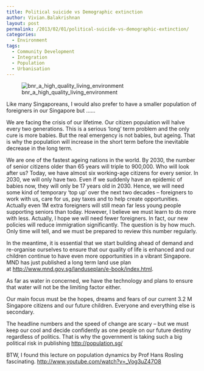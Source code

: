 ```yaml
---
title: Political suicide vs Demographic extinction
author: Vivian.Balakrishnan
layout: post
permalink: /2013/02/01/political-suicide-vs-demographic-extinction/
categories:
  - Environment
tags:
  - Community Development
  - Integration
  - Population
  - Urbanisation
---
```

<figure>
<img src="http://vivian.balakrishnan.sg/wp-content/uploads/2013/02/bnr_a_high_quality_living_environment.jpg" alt="bnr_a_high_quality_living_environment" />
<figcaption>bnr_a_high_quality_living_environment</figcaption></figure>

<p>Like many Singaporeans, I would also prefer to have a smaller population of foreigners in our Singapore but ……</p>

<p>We are facing the crisis of our lifetime. Our citizen population will halve every two generations. This is a serious &#8216;long&#8217; term problem and the only cure is more babies. But the real emergency is not babies, but ageing. That is why the population will increase in the short term before the inevitable decrease in the long term.</p>

<p>We are one of the fastest ageing nations in the world. By 2030, the number of senior citizens older than 65 years will triple to 900,000. Who will look after us? Today, we have almost six working-age citizens for every senior. In 2030, we will only have two. Even if we suddenly have an epidemic of babies now, they will only be 17 years old in 2030. Hence, we will need some kind of temporary &#8216;top up&#8217; over the next two decades – foreigners to work with us, care for us, pay taxes and to help create opportunities. Actually even 1M extra foreigners will still mean far less young people supporting seniors than today. However, I believe we must learn to do more with less. Actually, I hope we will need fewer foreigners. In fact, our new policies will reduce immigration significantly. The question is by how much. Only time will tell, and we must be prepared to review this number regularly.</p>

<p>In the meantime, it is essential that we start building ahead of demand and re-organise ourselves to ensure that our quality of life is enhanced and our children continue to have even more opportunities in a vibrant Singapore. MND has just published a long term land use plan at <a href="http://www.mnd.gov.sg/landuseplan/e-book/index.html">http://www.mnd.gov.sg/landuseplan/e-book/index.html</a>.</p>

<p>As far as water in concerned, we have the technology and plans to ensure that water will not be the limiting factor either.</p>

<p>Our main focus must be the hopes, dreams and fears of our current 3.2 M Singapore citizens and our future children. Everyone and everything else is secondary.</p>

<p>The headline numbers and the speed of change are scary – but we must keep our cool and decide confidently as one people on our future destiny regardless of politics. That is why the government is taking such a big political risk in publishing <a href="http://population.sg/">http://population.sg/</a></p>

<p>BTW, I found this lecture on population dynamics by Prof Hans Rosling fascinating.
<a href="http://www.youtube.com/watch?v=_Vog3uZ47O8">http://www.youtube.com/watch?v=_Vog3uZ47O8</a></p>
